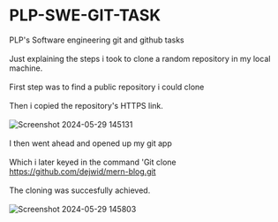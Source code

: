 # PLP-SWE-GIT-TASK
PLP's Software engineering git and github tasks <br> <br>
Just explaining the steps i took to clone a random repository in my local machine. <br> <br>
First step was to find a public repository i could clone <br> <br>
Then i copied the repository's HTTPS link. <br> <br>
![Screenshot 2024-05-29 145131](https://github.com/codewinchester/PLP-SWE-GIT-TASK/assets/160033340/50e72c02-7746-4fe9-911a-936c7d80b942) <br> <br>
I then went ahead and opened up my git app <br> <br>
Which i later keyed in the command 'Git clone https://github.com/dejwid/mern-blog.git <br> <br>
The cloning was succesfully achieved. <br> <br>
![Screenshot 2024-05-29 145803](https://github.com/codewinchester/PLP-SWE-GIT-TASK/assets/160033340/2e761a1a-c108-485c-9dd4-c3aa5b56ac59)
